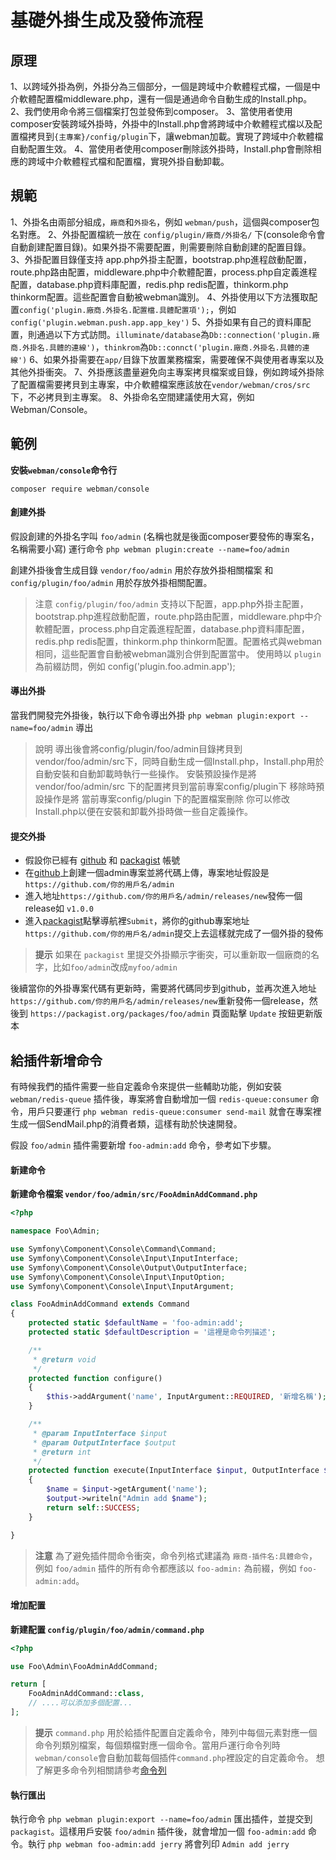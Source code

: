 # 基礎外掛生成及發佈流程

## 原理
1、以跨域外掛為例，外掛分為三個部分，一個是跨域中介軟體程式檔，一個是中介軟體配置檔middleware.php，還有一個是通過命令自動生成的Install.php。
2、我們使用命令將三個檔案打包並發佈到composer。
3、當使用者使用composer安裝跨域外掛時，外掛中的Install.php會將跨域中介軟體程式檔以及配置檔拷貝到`{主專案}/config/plugin`下，讓webman加載。實現了跨域中介軟體檔自動配置生效。
4、當使用者使用composer刪除該外掛時，Install.php會刪除相應的跨域中介軟體程式檔和配置檔，實現外掛自動卸載。

## 規範
1、外掛名由兩部分組成，`廠商`和`外掛名`，例如 `webman/push`，這個與composer包名對應。
2、外掛配置檔統一放在 `config/plugin/廠商/外掛名/` 下(console命令會自動創建配置目錄)。如果外掛不需要配置，則需要刪除自動創建的配置目錄。
3、外掛配置目錄僅支持 app.php外掛主配置，bootstrap.php進程啟動配置，route.php路由配置，middleware.php中介軟體配置，process.php自定義進程配置，database.php資料庫配置，redis.php redis配置，thinkorm.php thinkorm配置。這些配置會自動被webman識別。
4、外掛使用以下方法獲取配置`config('plugin.廠商.外掛名.配置檔.具體配置項');`，例如`config('plugin.webman.push.app.app_key')`
5、外掛如果有自己的資料庫配置，則通過以下方式訪問。`illuminate/database`為`Db::connection('plugin.廠商.外掛名.具體的連線')`，`thinkrom`為`Db::connct('plugin.廠商.外掛名.具體的連線')`
6、如果外掛需要在`app/`目錄下放置業務檔案，需要確保不與使用者專案以及其他外掛衝突。
7、外掛應該盡量避免向主專案拷貝檔案或目錄，例如跨域外掛除了配置檔需要拷貝到主專案，中介軟體檔案應該放在`vendor/webman/cros/src`下，不必拷貝到主專案。
8、外掛命名空間建議使用大寫，例如 Webman/Console。

## 範例

**安裝`webman/console`命令行**

`composer require webman/console`

#### 創建外掛

假設創建的外掛名字叫 `foo/admin` (名稱也就是後面composer要發佈的專案名，名稱需要小寫)
運行命令
`php webman plugin:create --name=foo/admin`

創建外掛後會生成目錄 `vendor/foo/admin` 用於存放外掛相關檔案 和 `config/plugin/foo/admin` 用於存放外掛相關配置。

> 注意
> `config/plugin/foo/admin` 支持以下配置，app.php外掛主配置，bootstrap.php進程啟動配置，route.php路由配置，middleware.php中介軟體配置，process.php自定義進程配置，database.php資料庫配置，redis.php redis配置，thinkorm.php thinkorm配置。配置格式與webman相同，這些配置會自動被webman識別合併到配置當中。
使用時以 `plugin` 為前綴訪問，例如 config('plugin.foo.admin.app');


#### 導出外掛

當我們開發完外掛後，執行以下命令導出外掛
`php webman plugin:export --name=foo/admin`
導出

> 說明
> 導出後會將config/plugin/foo/admin目錄拷貝到vendor/foo/admin/src下，同時自動生成一個Install.php，Install.php用於自動安裝和自動卸載時執行一些操作。
> 安裝預設操作是將 vendor/foo/admin/src 下的配置拷貝到當前專案config/plugin下
> 移除時預設操作是將 當前專案config/plugin 下的配置檔案刪除
> 你可以修改Install.php以便在安裝和卸載外掛時做一些自定義操作。

#### 提交外掛
* 假設你已經有 [github](https://github.com) 和 [packagist](https://packagist.org) 帳號
* 在[github](https://github.com)上創建一個admin專案並將代碼上傳，專案地址假設是 `https://github.com/你的用戶名/admin`
* 進入地址`https://github.com/你的用戶名/admin/releases/new`發佈一個release如 `v1.0.0`
* 進入[packagist](https://packagist.org)點擊導航裡`Submit`，將你的github專案地址`https://github.com/你的用戶名/admin`提交上去這樣就完成了一個外掛的發佈

> **提示**
> 如果在 `packagist` 里提交外掛顯示字衝突，可以重新取一個廠商的名字，比如`foo/admin`改成`myfoo/admin`

後續當你的外掛專案代碼有更新時，需要將代碼同步到github，並再次進入地址`https://github.com/你的用戶名/admin/releases/new`重新發佈一個release，然後到 `https://packagist.org/packages/foo/admin` 頁面點擊 `Update` 按鈕更新版本
## 給插件新增命令
有時候我們的插件需要一些自定義命令來提供一些輔助功能，例如安裝 `webman/redis-queue` 插件後，專案將會自動增加一個 `redis-queue:consumer` 命令，用戶只要運行 `php webman redis-queue:consumer send-mail` 就會在專案裡生成一個SendMail.php的消費者類，這樣有助於快速開發。

假設 `foo/admin` 插件需要新增 `foo-admin:add` 命令，參考如下步驟。

#### 新建命令

**新建命令檔案 `vendor/foo/admin/src/FooAdminAddCommand.php`**

```php
<?php

namespace Foo\Admin;

use Symfony\Component\Console\Command\Command;
use Symfony\Component\Console\Input\InputInterface;
use Symfony\Component\Console\Output\OutputInterface;
use Symfony\Component\Console\Input\InputOption;
use Symfony\Component\Console\Input\InputArgument;

class FooAdminAddCommand extends Command
{
    protected static $defaultName = 'foo-admin:add';
    protected static $defaultDescription = '這裡是命令列描述';

    /**
     * @return void
     */
    protected function configure()
    {
        $this->addArgument('name', InputArgument::REQUIRED, '新增名稱');
    }

    /**
     * @param InputInterface $input
     * @param OutputInterface $output
     * @return int
     */
    protected function execute(InputInterface $input, OutputInterface $output)
    {
        $name = $input->getArgument('name');
        $output->writeln("Admin add $name");
        return self::SUCCESS;
    }

}
```

> **注意**
> 為了避免插件間命令衝突，命令列格式建議為 `廠商-插件名:具體命令`，例如 `foo/admin` 插件的所有命令都應該以 `foo-admin:` 為前綴，例如 `foo-admin:add`。

#### 增加配置
**新建配置 `config/plugin/foo/admin/command.php`**

```php
<?php

use Foo\Admin\FooAdminAddCommand;

return [
    FooAdminAddCommand::class,
    // ....可以添加多個配置...
];
```

> **提示**
> `command.php` 用於給插件配置自定義命令，陣列中每個元素對應一個命令列類別檔案，每個類檔對應一個命令。當用戶運行命令列時`webman/console`會自動加載每個插件`command.php`裡設定的自定義命令。 想了解更多命令列相關請參考[命令列](console.md)

#### 執行匯出
執行命令 `php webman plugin:export --name=foo/admin` 匯出插件，並提交到`packagist`。這樣用戶安裝 `foo/admin` 插件後，就會增加一個 `foo-admin:add` 命令。執行 `php webman foo-admin:add jerry` 將會列印 `Admin add jerry`

